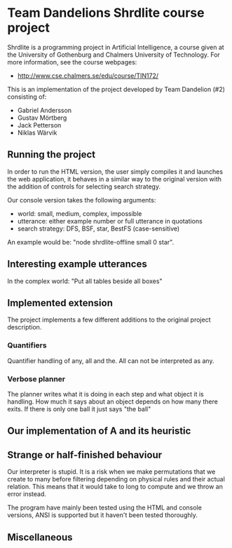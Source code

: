 # Team Dandelions Shrdlite course project

Shrdlite is a programming project in Artificial Intelligence, a course given 
at the University of Gothenburg and Chalmers University of Technology.
For more information, see the course webpages:

- <http://www.cse.chalmers.se/edu/course/TIN172/>

This is an implementation of the project developed by Team Dandelion (#2) consisting of:
 
 - Gabriel Andersson 
 - Gustav Mörtberg
 - Jack Petterson
 - Niklas Wärvik 

## Running the project
In order to run the HTML version, the user simply compiles it and launches the web application, 
it behaves in a similar way to the original version with the addition of controls for selecting 
search strategy.

Our console version takes the following arguments: 
 - world: small, medium, complex, impossible
 - utterance: either example number or full utterance in quotations
 - search strategy: DFS, BSF, star, BestFS (case-sensitive)

An example would be: "node shrdlite-offline small 0 star".

## Interesting example utterances
In the complex world:
"Put all tables beside all boxes"


## Implemented extension
The project implements a few different additions to the original project description.

### Quantifiers
Quantifier handling of any, all and the. All can not be interpreted as any.

### Verbose planner
The planner writes what it is doing in each step and what object it is handling.
How much it says about an object depends on how many there exits. If there is only one ball it just says "the ball"


## Our implementation of A and its heuristic 

## Strange or half-finished behaviour
Our interpreter is stupid. It is a risk when we make permutations that we create to many before filtering depending on physical rules and their actual relation. This means that it would take to long to compute and we throw an error instead.

The program have mainly been tested using the HTML and console versions, ANSI is supported but it haven't 
been tested thoroughly.

## Miscellaneous
